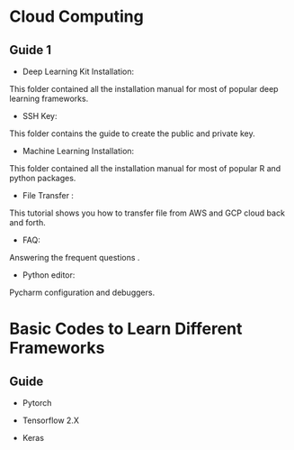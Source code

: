 # Cloud Computing 

## Guide 1

* Deep Learning Kit Installation:

This folder contained all the installation manual for most of popular deep learning frameworks.

* SSH Key:

This folder contains the guide to create the public and private key.

* Machine Learning Installation:

This folder contained all the installation manual for most of popular R and python packages.

* File Transfer :

This tutorial shows you how to transfer file from AWS and GCP cloud back and forth.

* FAQ:

Answering the frequent questions .

* Python editor:

Pycharm configuration and debuggers.

# Basic Codes to Learn Different Frameworks

## Guide

* Pytorch

* Tensorflow 2.X

* Keras


